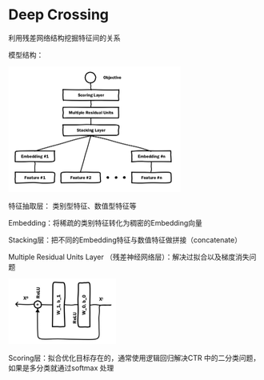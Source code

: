# Deep Crossing

利用残差网络结构挖掘特征间的关系

模型结构：

<img src="./assets/image-20241205173551091.png" alt="image-20241205173551091" style="zoom:50%;" />

特征抽取层： 类别型特征、数值型特征等

Embedding：将稀疏的类别特征转化为稠密的Embedding向量

Stacking层：把不同的Embedding特征与数值特征做拼接（concatenate）

Multiple Residual Units Layer （残差神经网络层）：解决过拟合以及梯度消失问题

<img src="./assets/image-20241205174305284.png" alt="image-20241205174305284" style="zoom:33%;" />



Scoring层：拟合优化目标存在的，通常使用逻辑回归解决CTR 中的二分类问题，如果是多分类就通过softmax 处理